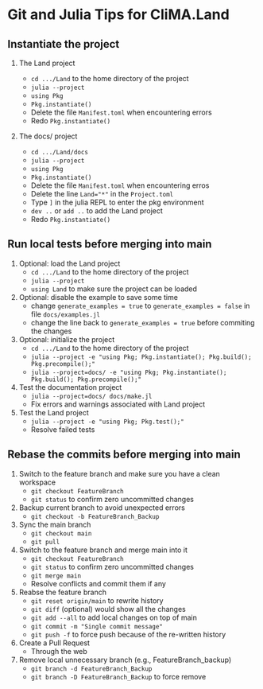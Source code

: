 # Git and Julia Tips for CliMA.Land

## Instantiate the project
1. The Land project
   - `cd .../Land` to the home directory of the project
   - `julia --project`
   - `using Pkg`
   - `Pkg.instantiate()`
   - Delete the file `Manifest.toml` when encountering errors
   - Redo `Pkg.instantiate()`

2. The docs/ project
   - `cd .../Land/docs`
   - `julia --project`
   - `using Pkg`
   - `Pkg.instantiate()`
   - Delete the file `Manifest.toml` when encountering erros
   - Delete the line `Land="*"` in the `Project.toml`
   - Type `]` in the julia REPL to enter the pkg environment
   - `dev ..` or `add ..` to add the Land project
   - Redo `Pkg.instantiate()`

## Run local tests before merging into main
1. Optional: load the Land project
   - `cd .../Land` to the home directory of the project
   - `julia --project`
   - `using Land` to make sure the project can be loaded
2. Optional: disable the example to save some time
   - change `generate_examples = true` to `generate_examples = false` in file `docs/examples.jl`
   - change the line back to `generate_examples = true` before commiting the changes
3. Optional: initialize the project
   - `cd .../Land` to the home directory of the project
   - `julia --project -e "using Pkg; Pkg.instantiate(); Pkg.build(); Pkg.precompile();"`
   - `julia --project=docs/ -e "using Pkg; Pkg.instantiate(); Pkg.build(); Pkg.precompile();"`
4. Test the documentation project
   - `julia --project=docs/ docs/make.jl`
   - Fix errors and warnings associated with Land project
5. Test the Land project
   - `julia --project -e "using Pkg; Pkg.test();"`
   - Resolve failed tests

## Rebase the commits before merging into main
1. Switch to the feature branch and make sure you have a clean workspace
   - `git checkout FeatureBranch`
   - `git status` to confirm zero uncommitted changes
2. Backup current branch to avoid unexpected errors
   - `git checkout -b FeatureBranch_Backup`
3. Sync the main branch
   - `git checkout main`
   - `git pull`
4. Switch to the feature branch and merge main into it
   - `git checkout FeatureBranch`
   - `git status` to confirm zero uncommitted changes
   - `git merge main`
   - Resolve conflicts and commit them if any
5. Reabse the feature branch
   - `git reset origin/main` to rewrite history
   - `git diff` (optional) would show all the changes
   - `git add --all` to add local changes on top of main
   - `git commit -m "Single commit message"`
   - `git push -f` to force push because of the re-written history
6. Create a Pull Request
   - Through the web
7. Remove local unnecessary branch (e.g., FeatureBranch_backup)
   - `git branch -d FeatureBranch_Backup`
   - `git branch -D FeatureBranch_Backup` to force remove
